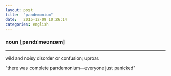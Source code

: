 ```yaml
---
layout: post
title:  "pandemonium"
date:   2015-12-09 10:26:14
categories: english
---
```

### noun [ˌpandɪˈməʊnɪəm]
-----------

wild and noisy disorder or confusion; uproar.

"there was complete pandemonium—everyone just panicked"

